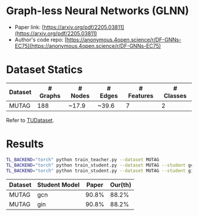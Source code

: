 # Graph-less Neural Networks (GLNN)

- Paper link: [https://arxiv.org/pdf/2205.03811](https://arxiv.org/pdf/2205.03811)
- Author's code repo: [https://anonymous.4open.science/r/DF-GNNs-EC75](https://anonymous.4open.science/r/DF-GNNs-EC75)

# Dataset Statics
| Dataset  | # Graphs | # Nodes | # Edges | # Features | # Classes |
| -------- | -------- | ------- | ------- | ---------- | --------- |
| MUTAG    | 188      | ~17.9   | ~39.6   | 7          | 2         |

Refer to [TUDataset](https://gammagl.readthedocs.io/en/latest/generated/gammagl.datasets.TUDataset.html).

# Results

```bash
TL_BACKEND="torch" python train_teacher.py --dataset MUTAG 
TL_BACKEND="torch" python train_student.py --dataset MUTAG --student gcn
TL_BACKEND="torch" python train_student.py --dataset MUTAG --student gin
```

| Dataset    | Student Model | Paper      | Our(th)    |
| ---------  | ------------- | ---------- | ---------- |
| MUTAG      | gcn           | 90.8%      | 88.2%      |
| MUTAG      | gin           | 90.8%      | 88.2%      |